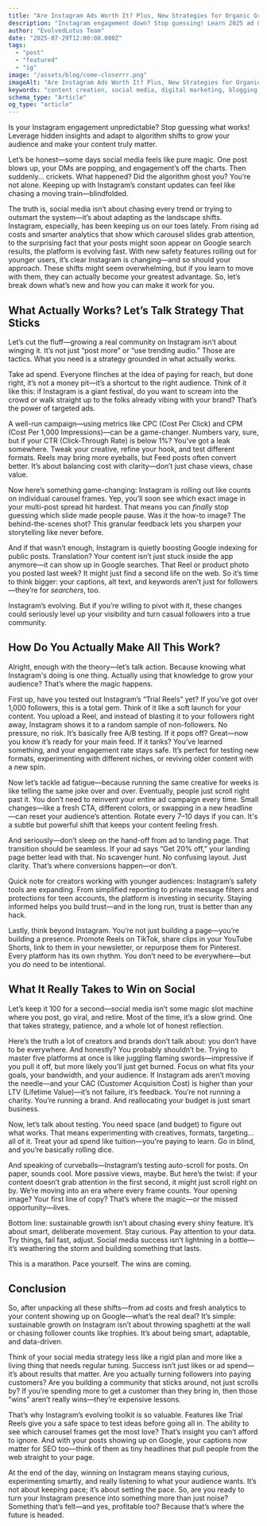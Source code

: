```yaml
---
title: "Are Instagram Ads Worth It? Plus, New Strategies for Organic Growth in 2025"
description: "Instagram engagement down? Stop guessing! Learn 2025 ad & organic strategies, leverage new insights, and truly grow your audience. "
author: "EvolvedLotus Team"
date: "2025-07-29T12:00:00.000Z"
tags:
  - "post"
  - "featured"
  - "ig"
image: "/assets/blog/come-closerrr.png"
imageAlt: "Are Instagram Ads Worth It? Plus, New Strategies for Organic Growth in 2025"
keywords: "content creation, social media, digital marketing, blogging, SEO, content strategy, social media marketing, online marketing"
schema_type: "Article"
og_type: "article"
---
```


Is your Instagram engagement unpredictable? Stop guessing what works! Leverage hidden insights and adapt to algorithm shifts to grow your audience and make your content truly matter.

Let’s be honest—some days social media feels like pure magic. One post blows up, your DMs are popping, and engagement’s off the charts. Then suddenly... crickets. What happened? Did the algorithm ghost you? You’re not alone. Keeping up with Instagram’s constant updates can feel like chasing a moving train—blindfolded.

The truth is, social media isn’t about chasing every trend or trying to outsmart the system—it’s about adapting as the landscape shifts. Instagram, especially, has been keeping us on our toes lately. From rising ad costs and smarter analytics that show which carousel slides grab attention, to the surprising fact that your posts might soon appear on Google search results, the platform is evolving fast. With new safety features rolling out for younger users, it’s clear Instagram is changing—and so should your approach. These shifts might seem overwhelming, but if you learn to move with them, they can actually become your greatest advantage. So, let’s break down what’s new and how you can make it work for you.







## **What Actually Works? Let’s Talk Strategy That Sticks**

Let’s cut the fluff—growing a real community on Instagram isn’t about winging it. It’s not just “post more” or “use trending audio.” Those are tactics. What you need is a strategy grounded in what actually works.

Take ad spend. Everyone flinches at the idea of paying for reach, but done right, it’s not a money pit—it’s a shortcut to the right audience. Think of it like this: if Instagram is a giant festival, do you want to scream into the crowd or walk straight up to the folks already vibing with your brand? That’s the power of targeted ads.

A well-run campaign—using metrics like CPC (Cost Per Click) and CPM (Cost Per 1,000 Impressions)—can be a game-changer. Numbers vary, sure, but if your CTR (Click-Through Rate) is below 1%? You’ve got a leak somewhere. Tweak your creative, refine your hook, and test different formats. Reels may bring more eyeballs, but Feed posts often convert better. It’s about balancing cost with clarity—don’t just chase views, chase value.

Now here’s something game-changing: Instagram is rolling out like counts on individual carousel frames. Yep, you’ll soon see which exact image in your multi-post spread hit hardest. That means you can *finally* stop guessing which slide made people pause. Was it the how-to image? The behind-the-scenes shot? This granular feedback lets you sharpen your storytelling like never before.

And if that wasn’t enough, Instagram is quietly boosting Google indexing for public posts. Translation? Your content isn’t just stuck inside the app anymore—it can show up in Google searches. That Reel or product photo you posted last week? It might just find a second life on the web. So it’s time to think bigger: your captions, alt text, and keywords aren’t just for followers—they’re for *searchers*, too.

Instagram’s evolving. But if you’re willing to pivot with it, these changes could seriously level up your visibility and turn casual followers into a true community.







## **How Do You Actually Make All This Work?**

Alright, enough with the theory—let’s talk action. Because knowing what Instagram's doing is one thing. Actually using that knowledge to grow your audience? That’s where the magic happens.

First up, have you tested out Instagram’s “Trial Reels” yet? If you’ve got over 1,000 followers, this is a total gem. Think of it like a soft launch for your content. You upload a Reel, and instead of blasting it to your followers right away, Instagram shows it to a random sample of non-followers. No pressure, no risk. It’s basically free A/B testing. If it pops off? Great—now you know it’s ready for your main feed. If it tanks? You’ve learned something, and your engagement rate stays safe. It’s perfect for testing new formats, experimenting with different niches, or reviving older content with a new spin.

Now let’s tackle ad fatigue—because running the same creative for weeks is like telling the same joke over and over. Eventually, people just scroll right past it. You don’t need to reinvent your entire ad campaign every time. Small changes—like a fresh CTA, different colors, or swapping in a new headline—can reset your audience’s attention. Rotate every 7–10 days if you can. It's a subtle but powerful shift that keeps your content feeling fresh.

And seriously—don’t sleep on the hand-off from ad to landing page. That transition should be seamless. If your ad says “Get 20% off,” your landing page better lead with that. No scavenger hunt. No confusing layout. Just clarity. That’s where conversions happen—or don’t.

Quick note for creators working with younger audiences: Instagram’s safety tools are expanding. From simplified reporting to private message filters and protections for teen accounts, the platform is investing in security. Staying informed helps you build trust—and in the long run, trust is better than any hack.

Lastly, think beyond Instagram. You’re not just building a page—you’re building a presence. Promote Reels on TikTok, share clips in your YouTube Shorts, link to them in your newsletter, or repurpose them for Pinterest. Every platform has its own rhythm. You don’t need to be everywhere—but you *do* need to be intentional.







## What It Really Takes to Win on Social

Let’s keep it 100 for a second—social media isn’t some magic slot machine where you post, go viral, and retire. Most of the time, it’s a slow grind. One that takes strategy, patience, and a whole lot of honest reflection.

Here’s the truth a lot of creators and brands don’t talk about: you don’t have to be everywhere. And honestly? You probably shouldn’t be. Trying to master five platforms at once is like juggling flaming swords—impressive if you pull it off, but more likely you’ll just get burned. Focus on what fits your goals, your bandwidth, and your audience. If Instagram ads aren’t moving the needle—and your CAC (Customer Acquisition Cost) is higher than your LTV (Lifetime Value)—it’s not failure, it’s feedback. You’re not running a charity. You’re running a brand. And reallocating your budget is just smart business.

Now, let’s talk about testing. You need space (and budget) to figure out what works. That means experimenting with creatives, formats, targeting… all of it. Treat your ad spend like tuition—you're paying to learn. Go in blind, and you’re basically rolling dice.

And speaking of curveballs—Instagram’s testing auto-scroll for posts. On paper, sounds cool. More passive views, maybe. But here’s the twist: if your content doesn’t grab attention in the first second, it might just scroll right on by. We’re moving into an era where every frame counts. Your opening image? Your first line of copy? That’s where the magic—or the missed opportunity—lives.

Bottom line: sustainable growth isn’t about chasing every shiny feature. It’s about smart, deliberate movement. Stay curious. Pay attention to your data. Try things, fail fast, adjust. Social media success isn’t lightning in a bottle—it’s weathering the storm and building something that lasts.

This is a marathon. Pace yourself. The wins are coming.




## **Conclusion**

So, after unpacking all these shifts—from ad costs and fresh analytics to your content showing up on Google—what’s the real deal? It’s simple: sustainable growth on Instagram isn’t about throwing spaghetti at the wall or chasing follower counts like trophies. It’s about being smart, adaptable, and data-driven.

Think of your social media strategy less like a rigid plan and more like a living thing that needs regular tuning. Success isn’t just likes or ad spend—it’s about results that matter. Are you actually turning followers into paying customers? Are you building a community that sticks around, not just scrolls by? If you’re spending more to get a customer than they bring in, then those “wins” aren’t really wins—they’re expensive lessons.

That’s why Instagram’s evolving toolkit is so valuable. Features like Trial Reels give you a safe space to test ideas before going all in. The ability to see which carousel frames get the most love? That’s insight you can’t afford to ignore. And with your posts showing up on Google, your captions now matter for SEO too—think of them as tiny headlines that pull people from the web straight to your page.

At the end of the day, winning on Instagram means staying curious, experimenting smartly, and really listening to what your audience wants. It’s not about keeping pace; it’s about setting the pace. So, are you ready to turn your Instagram presence into something more than just noise? Something that’s felt—and yes, profitable too? Because that’s where the future is headed.
